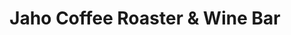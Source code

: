 ---
title: "Jaho Coffee Roaster & Wine Bar"
url: /salem/jaho-coffee-roaster-and-wine-bar/
shop: coffee
---